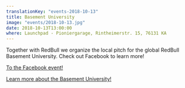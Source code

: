 ```yaml
---
translationKey: "events-2018-10-13"
title: Basement University
image: "events/2018-10-13.jpg"
date: 2018-10-13T13:00:00
where: Launchpad - Pioniergarage, Rintheimerstr. 15, 76131 KA
---
```

Together with RedBull we organize the local pitch for the global RedBull Basement University. Check out Facebook to learn more!

[To the Facebook event!](https://www.facebook.com/events/242947226394162/?ti=ia)

[Learn more about the Basement University!](https://www.redbull.com/de-de/projects/red-bull-basement-university/red-bull-basement-university-application?gclid=EAIaIQobChMIivLKnvaC3gIVlIXVCh19jAj3EAAYASAAEgL2TvD_BwE&gclsrc=aw.ds)
